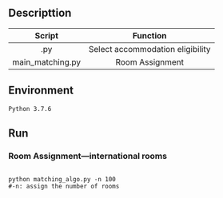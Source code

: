## Descripttion

| Script | Function |
| :-----------: | :-----------: |
| .py | Select accommodation eligibility |
| main_matching.py | Room Assignment |

## Environment
```
Python 3.7.6
```

## Run

### Room Assignment—international rooms
```

python matching_algo.py -n 100
#-n: assign the number of rooms

```
